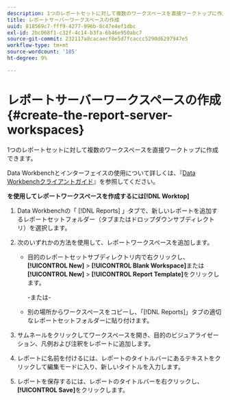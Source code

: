 ```yaml
---
description: 1つのレポートセットに対して複数のワークスペースを直接ワークトップに作成できます。
title: レポートサーバーワークスペースの作成
uuid: 818569c7-fff9-4277-996b-8c47e4ef1dbc
exl-id: 2bc068f1-c32f-4c14-b3fa-6b46e950abc7
source-git-commit: 232117a8cacaecf8e5d7fcaccc5290d6297947e5
workflow-type: tm+mt
source-wordcount: '185'
ht-degree: 9%

---
```


# レポートサーバーワークスペースの作成{#create-the-report-server-workspaces}

1つのレポートセットに対して複数のワークスペースを直接ワークトップに作成できます。

Data Workbenchとインターフェイスの使用について詳しくは、『[Data Workbenchクライアントガイド](https://experienceleague.adobe.com/docs/data-workbench/using/client/t-open-ins.html?lang=ja)』を参照してください。

**を使用してレポートワークスペースを作成するには[!DNL Worktop]**

1. Data Workbenchの「 [!DNL Reports] 」タブで、新しいレポートを追加するレポートセットフォルダー（タブまたはドロップダウンサブディレクトリ）を選択します。
1. 次のいずれかの方法を使用して、レポートワークスペースを追加します。

   * 目的のレポートセットサブディレクトリ内で右クリックし、**[!UICONTROL New]** > **[!UICONTROL Blank Workspace]**&#x200B;または&#x200B;**[!UICONTROL New]** > **[!UICONTROL Report Template]**&#x200B;をクリックします。

      -または-

   * 別の場所からワークスペースをコピーし、「[!DNL Reports]」タブの適切なレポートセットフォルダーに貼り付けます。

1. サムネールをクリックしてワークスペースを開き、目的のビジュアライゼーション、凡例および注釈をレポートに追加します。
1. レポートに名前を付けるには、レポートのタイトルバーにあるテキストをクリックして編集モードに入り、新しいタイトルを入力します。
1. レポートを保存するには、レポートのタイトルバーを右クリックし、**[!UICONTROL Save]**&#x200B;をクリックします。
